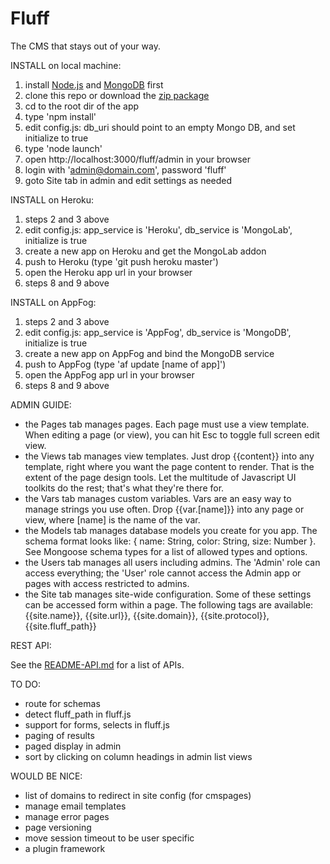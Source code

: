 Fluff
=====

The CMS that stays out of your way.

INSTALL on local machine:

1. install [Node.js](http://nodejs.org) and [MongoDB](http://mongodb.org) first
2. clone this repo or download the [zip package](https://github.com/jgildred/fluff/archive/master.zip)
3. cd to the root dir of the app
4. type 'npm install'
5. edit config.js: db_uri should point to an empty Mongo DB, and set initialize to true
6. type 'node launch'
7. open http://localhost:3000/fluff/admin in your browser
8. login with 'admin@domain.com', password 'fluff'
9. goto Site tab in admin and edit settings as needed

INSTALL on Heroku:

1. steps 2 and 3 above
2. edit config.js: app_service is 'Heroku', db_service is 'MongoLab', initialize is true
3. create a new app on Heroku and get the MongoLab addon
4. push to Heroku (type 'git push heroku master')
5. open the Heroku app url in your browser
6. steps 8 and 9 above

INSTALL on AppFog:

1. steps 2 and 3 above
2. edit config.js: app_service is 'AppFog', db_service is 'MongoDB', initialize is true
3. create a new app on AppFog and bind the MongoDB service
4. push to AppFog (type 'af update [name of app]')
5. open the AppFog app url in your browser
6. steps 8 and 9 above

ADMIN GUIDE:

- the Pages tab manages pages. Each page must use a view template. When editing a page (or view), you can hit Esc to toggle full screen edit view.
- the Views tab manages view templates. Just drop {{content}} into any template, right where you want the page content to render. That is the extent of the page design tools. Let the multitude of Javascript UI toolkits do the rest; that's what they're there for.
- the Vars tab manages custom variables. Vars are an easy way to manage strings you use often. Drop {{var.[name]}} into any page or view, where [name] is the name of the var.
- the Models tab manages database models you create for you app. The schema format looks like: { name: String, color: String, size: Number }. See Mongoose schema types for a list of allowed types and options.
- the Users tab manages all users including admins. The 'Admin' role can access everything; the 'User' role cannot access the Admin app or pages with access restricted to admins.
- the Site tab manages site-wide configuration. Some of these settings can be accessed form within a page. The following tags are available: {{site.name}}, {{site.url}}, {{site.domain}}, {{site.protocol}}, {{site.fluff_path}}

REST API:

See the [README-API.md](README-API.md) for a list of APIs.

TO DO:

- route for schemas
- detect fluff_path in fluff.js
- support for forms, selects in fluff.js
- paging of results
- paged display in admin
- sort by clicking on column headings in admin list views

WOULD BE NICE:

- list of domains to redirect in site config (for cmspages)
- manage email templates
- manage error pages
- page versioning
- move session timeout to be user specific
- a plugin framework
